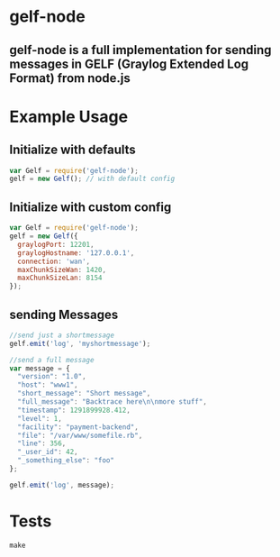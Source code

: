 # gelf-node
## gelf-node is a full implementation for sending messages in GELF (Graylog Extended Log Format) from node.js

# Example Usage

## Initialize with defaults
```javascript
var Gelf = require('gelf-node');
gelf = new Gelf(); // with default config
```

## Initialize with custom config
```javascript
var Gelf = require('gelf-node');
gelf = new Gelf({
  graylogPort: 12201,
  graylogHostname: '127.0.0.1',
  connection: 'wan',
  maxChunkSizeWan: 1420,
  maxChunkSizeLan: 8154
});
```
## sending Messages

```javascript
//send just a shortmessage
gelf.emit('log', 'myshortmessage');

//send a full message
var message = {
  "version": "1.0",
  "host": "www1",
  "short_message": "Short message",
  "full_message": "Backtrace here\n\nmore stuff",
  "timestamp": 1291899928.412,
  "level": 1,
  "facility": "payment-backend",
  "file": "/var/www/somefile.rb",
  "line": 356,
  "_user_id": 42,
  "_something_else": "foo"
};

gelf.emit('log', message);
```


# Tests

```
make
```
